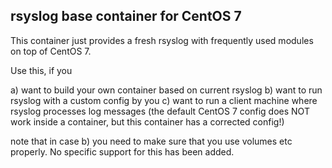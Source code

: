 ## rsyslog base container for CentOS 7

This container just provides a fresh rsyslog with frequently used
modules on top of CentOS 7.

Use this, if you

a) want to build your own container based on current rsyslog
b) want to run rsyslog with a custom config by you
c) want to run a client machine where rsyslog processes log messages
   (the default CentOS 7 config does NOT work inside a container, but
   this container has a corrected config!)

note that in case b) you need to make sure that you use volumes
etc properly. No specific support for this has been added.
